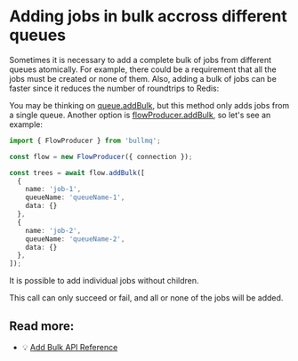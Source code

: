 # Adding jobs in bulk accross different queues

Sometimes it is necessary to add a complete bulk of jobs from different queues atomically. For example, there could be a requirement that all the jobs must be created or none of them. Also, adding a bulk of jobs can be faster since it reduces the number of roundtrips to Redis:

You may be thinking on [queue.addBulk](https://api.docs.bullmq.io/classes/v4.Queue.html#addBulk), but this method only adds jobs from a single queue. Another option is [flowProducer.addBulk](https://api.docs.bullmq.io/classes/v4.FlowProducer.html#addBulk), so let's see an example:

```typescript
import { FlowProducer } from 'bullmq';

const flow = new FlowProducer({ connection });

const trees = await flow.addBulk([
  {
    name: 'job-1',
    queueName: 'queueName-1',
    data: {}
  },
  {
    name: 'job-2',
    queueName: 'queueName-2',
    data: {}
  },
]);
```

It is possible to add individual jobs without children.

This call can only succeed or fail, and all or none of the jobs will be added.

## Read more:

- 💡 [Add Bulk API Reference](https://api.docs.bullmq.io/classes/v4.FlowProducer.html#addBulk)
